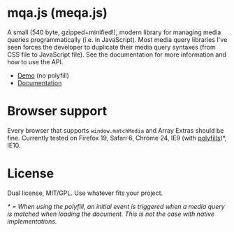 # mqa.js (meqa.js)
A small (540 byte, gzipped+minified!), modern library for managing media queries programmatically (i.e. in JavaScript).
Most media query libraries I've seen forces the developer to duplicate their media query syntaxes (from CSS file to JavaScript file). See the documentation for more information and how to use the API.

* [Demo](http://peol.github.com/mqa.js/demo/index.html) (no polyfill)
* [Documentation](http://peol.github.com/mqa.js/mqa.html)

# Browser support
Every browser that supports `window.matchMedia` and Array Extras should be fine. Currently tested on Firefox 19, Safari 6, Chrome 24, IE9 (with [polyfills](https://github.com/paulirish/matchMedia.js/))*, IE10.

# License
Dual license, MIT/GPL. Use whatever fits your project.

_* = When using the polyfill, an initial event is triggered when a media query is matched when loading the document. This is not the case with native implementations._
